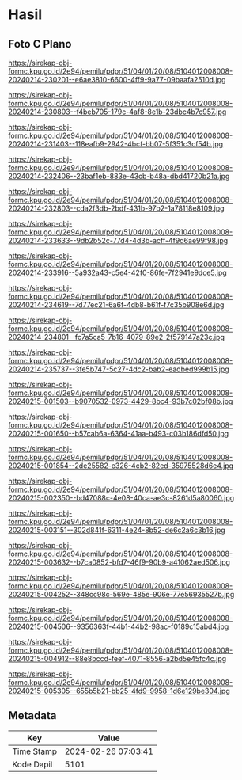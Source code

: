 # Hasil

## Foto C Plano

https://sirekap-obj-formc.kpu.go.id/2e94/pemilu/pdpr/51/04/01/20/08/5104012008008-20240214-230201--e6ae3810-6600-4ff9-9a77-09baafa2510d.jpg

https://sirekap-obj-formc.kpu.go.id/2e94/pemilu/pdpr/51/04/01/20/08/5104012008008-20240214-230803--f4beb705-179c-4af8-8e1b-23dbc4b7c957.jpg

https://sirekap-obj-formc.kpu.go.id/2e94/pemilu/pdpr/51/04/01/20/08/5104012008008-20240214-231403--118eafb9-2942-4bcf-bb07-5f351c3cf54b.jpg

https://sirekap-obj-formc.kpu.go.id/2e94/pemilu/pdpr/51/04/01/20/08/5104012008008-20240214-232406--23baf1eb-883e-43cb-b48a-dbd41720b21a.jpg

https://sirekap-obj-formc.kpu.go.id/2e94/pemilu/pdpr/51/04/01/20/08/5104012008008-20240214-232803--cda2f3db-2bdf-431b-97b2-1a78118e8109.jpg

https://sirekap-obj-formc.kpu.go.id/2e94/pemilu/pdpr/51/04/01/20/08/5104012008008-20240214-233633--9db2b52c-77d4-4d3b-acff-4f9d6ae99f98.jpg

https://sirekap-obj-formc.kpu.go.id/2e94/pemilu/pdpr/51/04/01/20/08/5104012008008-20240214-233916--5a932a43-c5e4-42f0-86fe-7f2941e9dce5.jpg

https://sirekap-obj-formc.kpu.go.id/2e94/pemilu/pdpr/51/04/01/20/08/5104012008008-20240214-234619--7d77ec21-6a6f-4db8-b61f-f7c35b908e6d.jpg

https://sirekap-obj-formc.kpu.go.id/2e94/pemilu/pdpr/51/04/01/20/08/5104012008008-20240214-234801--fc7a5ca5-7b16-4079-89e2-2f579147a23c.jpg

https://sirekap-obj-formc.kpu.go.id/2e94/pemilu/pdpr/51/04/01/20/08/5104012008008-20240214-235737--3fe5b747-5c27-4dc2-bab2-eadbed999b15.jpg

https://sirekap-obj-formc.kpu.go.id/2e94/pemilu/pdpr/51/04/01/20/08/5104012008008-20240215-001503--b9070532-0973-4429-8bc4-93b7c02bf08b.jpg

https://sirekap-obj-formc.kpu.go.id/2e94/pemilu/pdpr/51/04/01/20/08/5104012008008-20240215-001650--b57cab6a-6364-41aa-b493-c03b186dfd50.jpg

https://sirekap-obj-formc.kpu.go.id/2e94/pemilu/pdpr/51/04/01/20/08/5104012008008-20240215-001854--2de25582-e326-4cb2-82ed-35975528d6e4.jpg

https://sirekap-obj-formc.kpu.go.id/2e94/pemilu/pdpr/51/04/01/20/08/5104012008008-20240215-002350--bd47088c-4e08-40ca-ae3c-8261d5a80060.jpg

https://sirekap-obj-formc.kpu.go.id/2e94/pemilu/pdpr/51/04/01/20/08/5104012008008-20240215-003151--302d841f-6311-4e24-8b52-de6c2a6c3b16.jpg

https://sirekap-obj-formc.kpu.go.id/2e94/pemilu/pdpr/51/04/01/20/08/5104012008008-20240215-003632--b7ca0852-bfd7-46f9-90b9-a41062aed506.jpg

https://sirekap-obj-formc.kpu.go.id/2e94/pemilu/pdpr/51/04/01/20/08/5104012008008-20240215-004252--348cc98c-569e-485e-906e-77e56935527b.jpg

https://sirekap-obj-formc.kpu.go.id/2e94/pemilu/pdpr/51/04/01/20/08/5104012008008-20240215-004506--9356363f-44b1-44b2-98ac-f0189c15abd4.jpg

https://sirekap-obj-formc.kpu.go.id/2e94/pemilu/pdpr/51/04/01/20/08/5104012008008-20240215-004912--88e8bccd-feef-4071-8556-a2bd5e45fc4c.jpg

https://sirekap-obj-formc.kpu.go.id/2e94/pemilu/pdpr/51/04/01/20/08/5104012008008-20240215-005305--655b5b21-bb25-4fd9-9958-1d6e129be304.jpg


## Metadata

| Key        | Value               |
| ---------- | ------------------- |
| Time Stamp | 2024-02-26 07:03:41 |
| Kode Dapil | 5101                |




